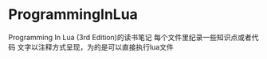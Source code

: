 # ProgrammingInLua

Programming In Lua (3rd Edition)的读书笔记
每个文件里纪录一些知识点或者代码
文字以注释方式呈现，为的是可以直接执行lua文件
